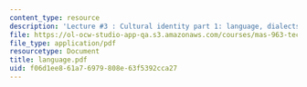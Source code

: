 ```yaml
---
content_type: resource
description: 'Lecture #3 : Cultural identity part 1: language, dialects and email'
file: https://ol-ocw-studio-app-qa.s3.amazonaws.com/courses/mas-963-techno-identity-who-we-are-and-how-we-perceive-ourselves-and-others-spring-2002/f06d1ee861a76979808e63f5392cca27_language.pdf
file_type: application/pdf
resourcetype: Document
title: language.pdf
uid: f06d1ee8-61a7-6979-808e-63f5392cca27
---
```

